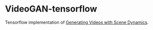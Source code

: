 ﻿# VideoGAN-tensorflow
Tensorflow implementation of [Generating Videos with Scene Dynamics](http://web.mit.edu/vondrick/tinyvideo/paper.pdf).
